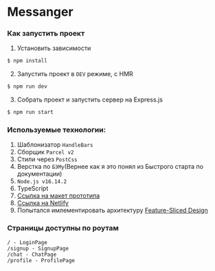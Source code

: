 # Messanger

### Как запустить проект

1. Установить зависимости

```bash
$ npm install
```

2. Запустить проект в `DEV` режиме, с HMR

```bash
$ npm run dev
```

3. Собрать проект и запустить сервер на Express.js

```bash
$ npm run start
```

### Используемые технологии:

1. Шаблонизатор `HandleBars`
2. Сборщик `Parcel v2`
3. Стили через `PostCss`
4. Верстка по `БЭМу`(Вернее как я это понял из Быстрого старта по документации)
5. `Node.js v16.14.2`
6. TypeScript
7. [Ссылка на макет прототипа ](https://www.figma.com/file/neCdz9gSrpb302shOpMF5W/PacanskiyMessanger?node-id=4686%3A2)
8. [Ссылка на Netlify](https://lambent-lamington-d70a80.netlify.app/)
9. Попытался имлементировать архитектуру [Feature-Sliced Design](https://feature-sliced.design/ru/)

### Страницы доступны по роутам

```
/ - LoginPage
/signup - SignupPage
/chat - ChatPage
/profile - ProfilePage
```
